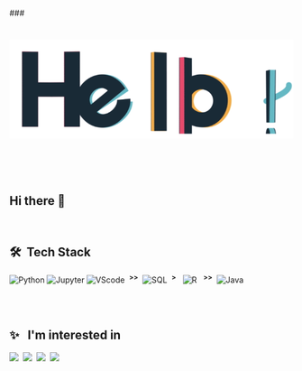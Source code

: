 ###<h1 align="center"> <img src="https://github.com/dheerajkotwani/dheerajkotwani/blob/master/hello.gif" alt="hello-gif">

  <br>

  ## Hi there 👋

<br>

## 🛠 &nbsp;Tech Stack
![Python](https://img.shields.io/badge/-Python-05122A?style=flat&logo=python) 
![Jupyter](https://img.shields.io/badge/-Jupyter-05122A?style=flat&logo=Jupyter)
![VScode](https://img.shields.io/badge/-VScode-05122A?style=flat&logo=visual-studio-code&logoColor=007ACC)
&nbsp;<sup>__>>__</sup>&nbsp;
![SQL](https://img.shields.io/badge/-SQL-05122A?style=flat&logo=MySQL&logoColor=00758F)&nbsp; <sup>__>__</sup> &nbsp;
![R](https://img.shields.io/badge/-R-05122A?style=flat&logo=R&logoColor=276DC3)
&nbsp; <sup>__>>__</sup>&nbsp; 
![Java](https://img.shields.io/badge/-Java-05122A?style=flat&logo=Java&logoColor=FFA518)

<br>
<br>

## ✨ &nbsp; I'm interested in
![](https://img.shields.io/badge/-DataScience-05122A?style=fla&logo=NumPy)&nbsp;
![](https://img.shields.io/badge/-DataAnalysis-05122A?style=flat&logo=pandas)&nbsp;
![](https://img.shields.io/badge/-MachineLearning-05122A?style=flat&logo=scikit-learn)&nbsp;
![](https://img.shields.io/badge/-DeepLearning-05122A?style=flat&logo=pytorch)&nbsp;

<!--
**ChoiHongrok/ChoiHongrok** is a ✨ _special_ ✨ repository because its `README.md` (this file) appears on your GitHub profile.

Here are some ideas to get you started:

- 🔭 I’m currently working on ...
- 🌱 I’m currently learning ...
- 👯 I’m looking to collaborate on ...
- 🤔 I’m looking for help with ...
- 💬 Ask me about ...
- 📫 How to reach me: ...
- 😄 Pronouns: ...
- ⚡ Fun fact: ...
👨‍💻
-->
